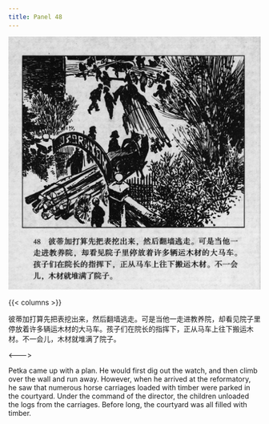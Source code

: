 ```yaml
---
title: Panel 48
---
```


 ![biao page](./../../../images/biao/seifert0726_biao_0052_048.jpg)

{{< columns >}}



彼蒂加打算先把表挖出来，然后翻墙逃走。可是当他一走进教养院，却看见院子里停放着许多辆运木材的大马车。孩子们在院长的指挥下，正从马车上往下搬运木材。不一会儿，木材就堆满了院子。

<--->


Petka came up with a plan. He would first dig out the watch, and then climb over the wall and run away. However, when he arrived at the reformatory, he saw that numerous horse carriages loaded with timber were parked in the courtyard. Under the command of the director, the children unloaded the logs from the carriages. Before long, the courtyard was all filled with timber.